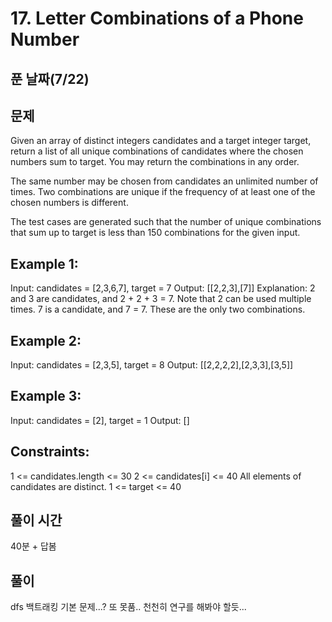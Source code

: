 # 17. Letter Combinations of a Phone Number

## 푼 날짜(7/22)

## 문제

Given an array of distinct integers candidates and a target integer target, return a list of all unique combinations of candidates where the chosen numbers sum to target. You may return the combinations in any order.

The same number may be chosen from candidates an unlimited number of times. Two combinations are unique if the frequency of at least one of the chosen numbers is different.

The test cases are generated such that the number of unique combinations that sum up to target is less than 150 combinations for the given input.

## Example 1:

Input: candidates = [2,3,6,7], target = 7
Output: [[2,2,3],[7]]
Explanation:
2 and 3 are candidates, and 2 + 2 + 3 = 7. Note that 2 can be used multiple times.
7 is a candidate, and 7 = 7.
These are the only two combinations.

## Example 2:

Input: candidates = [2,3,5], target = 8
Output: [[2,2,2,2],[2,3,3],[3,5]]

## Example 3:

Input: candidates = [2], target = 1
Output: []

## Constraints:

1 <= candidates.length <= 30
2 <= candidates[i] <= 40
All elements of candidates are distinct.
1 <= target <= 40

## 풀이 시간

40분 + 답봄

## 풀이

dfs 백트래킹 기본 문제...? 또 못품.. 천천히 연구를 해봐야 할듯...
